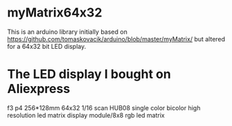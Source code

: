# myMatrix64x32
This is an arduino library initially based on https://github.com/tomaskovacik/arduino/blob/master/myMatrix/ but altered for a 64x32 bit LED display.

# The LED display I bought on Aliexpress
f3 p4 256*128mm 64x32 1/16 scan HUB08 single color bicolor high resolution led matrix display module/8x8 rgb led matrix

